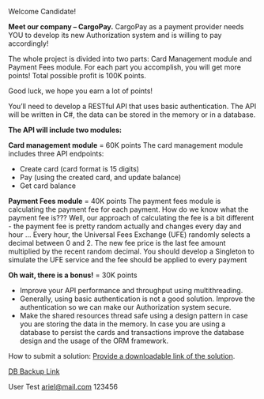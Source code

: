 Welcome Candidate!

**Meet our company – CargoPay.**
CargoPay as a payment provider needs YOU to develop its new Authorization system and is
willing to pay accordingly!

The whole project is divided into two parts: Card Management module and Payment Fees
module. For each part you accomplish, you will get more points!
Total possible profit is 100K points.

Good luck, we hope you earn a lot of points!

You’ll need to develop a RESTful API that uses basic authentication.
The API will be written in C#, the data can be stored in the memory or in a database.

**The API will include two modules:**

**Card management module** = 60K points
The card management module includes three API endpoints:
- Create card (card format is 15 digits)
- Pay (using the created card, and update balance)
- Get card balance

**Payment Fees module** = 40K points
The payment fees module is calculating the payment fee for each payment.
How do we know what the payment fee is???
Well, our approach of calculating the fee is a bit different - the payment fee is pretty random
actually and changes every day and hour …
Every hour, the Universal Fees Exchange (UFE) randomly selects a decimal between 0
and 2. The new fee price is the last fee amount multiplied by the recent random decimal.
You should develop a Singleton to simulate the UFE service and the fee should be applied
to every payment

**Oh wait, there is a bonus!** = 30K points
- Improve your API performance and throughput using multithreading.
- Generally, using basic authentication is not a good solution. Improve the authentication
so we can make our Authorization system secure.
- Make the shared resources thread safe using a design pattern in case you are storing the
data in the memory. In case you are using a database to persist the cards and
transactions improve the database design and the usage of the ORM framework.

How to submit a solution: [Provide a downloadable link of the solution](https://github.com/ariel-gallardo/cargopay/archive/refs/heads/main.zip).

[DB Backup Link](https://drive.google.com/file/d/1LaPb2jpKR6RttqF1Ree0pvgCECcPdcnf/view?usp=sharing)

User Test
ariel@mail.com
123456
